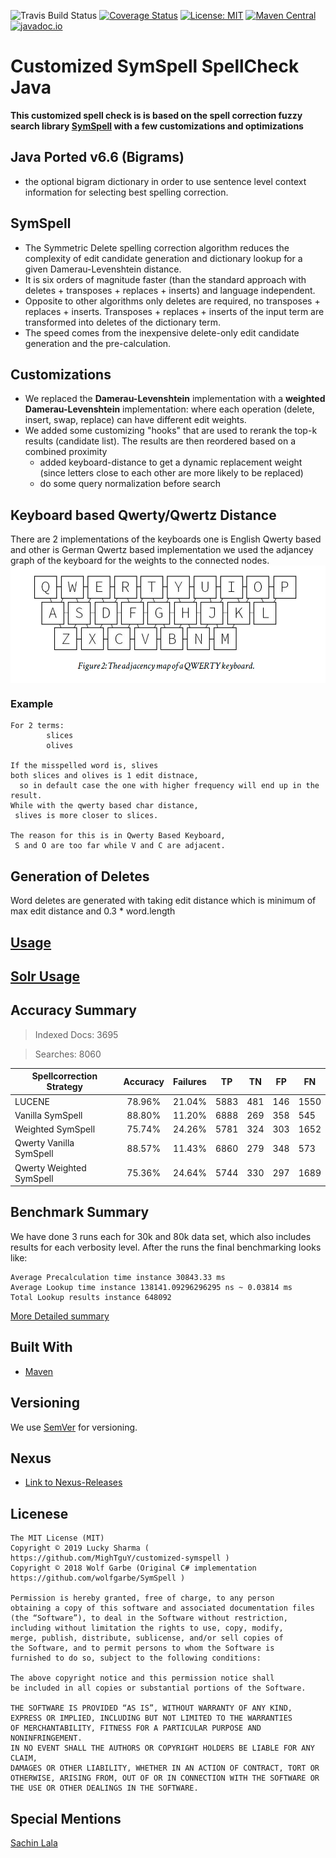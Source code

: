 ![Travis Build Status](https://travis-ci.org/MighTguY/customized-symspell.svg?branch=master)
[![Coverage Status](https://coveralls.io/repos/github/MighTguY/customized-symspell/badge.svg)](https://coveralls.io/github/MighTguY/customized-symspell)
[![License: MIT](https://img.shields.io/badge/License-MIT-blue.svg)](https://raw.githubusercontent.com/MighTguY/customized-symspell/master/LICENSE)
[![Maven Central](https://img.shields.io/maven-central/v/io.github.mightguy/symspell-lib.svg?label=Maven%20Central)](https://search.maven.org/search?q=g:%22io.github.mightguy%22%20AND%20a:%22symspell-lib%22)
[![javadoc.io](https://javadoc.io/badge2/io.github.mightguy/symspell-lib/javadoc.io.svg)](https://javadoc.io/doc/io.github.mightguy/symspell-lib)

# Customized SymSpell SpellCheck Java 
**This customized spell check is is based on the spell correction fuzzy search library [SymSpell](https://github.com/wolfgarbe/symspell) with a few customizations and optimizations**  

## Java Ported v6.6 (Bigrams)
* the optional bigram dictionary in order to use sentence level context information for selecting best spelling correction.


## SymSpell
* The Symmetric Delete spelling correction algorithm reduces the complexity of edit candidate generation and dictionary lookup for a given Damerau-Levenshtein distance. 
* It is six orders of magnitude faster (than the standard approach with deletes + transposes + replaces + inserts) and language independent.
* Opposite to other algorithms only deletes are required, no transposes + replaces + inserts. Transposes + replaces + inserts of the input term are transformed into deletes of the dictionary term.
* The speed comes from the inexpensive delete-only edit candidate generation and the pre-calculation.

## Customizations
* We replaced the **Damerau-Levenshtein** implementation with a **weighted Damerau-Levenshtein** implementation: where each operation (delete, insert, swap, replace) can have different edit weights.
* We added some customizing "hooks" that are used to rerank the top-k results (candidate list). The results are then reordered based on a combined proximity
  * added keyboard-distance to get a dynamic replacement weight (since letters close to each other are more likely to be replaced)
  * do some query normalization before search
  
## Keyboard based  Qwerty/Qwertz Distance

There are 2 implementations of the keyboards one is English Qwerty based and other is German Qwertz based implementation
we used the adjancey graph of the keyboard for the weights to the connected nodes.
<img src="qwerty.png" align="center">

### Example
```
For 2 terms: 
        slices  
        olives

If the misspelled word is, slives 
both slices and olives is 1 edit distnace, 
  so in default case the one with higher frequency will end up in the result.
While with the qwerty based char distance,
 slives is more closer to slices.

The reason for this is in Qwerty Based Keyboard, 
 S and O are too far while V and C are adjacent.
```

## Generation of Deletes

Word deletes are generated with taking edit distance which is minimum of max edit distance and 0.3 * word.length
  
## [Usage](symspell-lib/README.md)

## [Solr Usage](symspell-solr/README.md)

## Accuracy Summary

> Indexed Docs: 3695 

>Searches: 8060

| Spellcorrection Strategy 	| Accuracy 	| Failures 	| TP   	| TN  	| FP  	| FN   	|
|--------------------------	|:--------:	|---------:	|------	|-----	|-----	|------	|
| LUCENE                   	|  78.96%  	|   21.04% 	| 5883 	| 481 	| 146 	| 1550 	|
| Vanilla SymSpell         	|  88.80%  	|   11.20% 	| 6888 	| 269 	| 358 	| 545  	|
| Weighted SymSpell        	|  75.74%  	|   24.26% 	| 5781 	| 324 	| 303 	| 1652 	|
| Qwerty Vanilla SymSpell  	| 88.57%   	| 11.43%   	| 6860 	| 279 	| 348 	| 573  	|
| Qwerty Weighted SymSpell 	| 75.36%   	| 24.64%   	| 5744 	| 330 	| 297 	| 1689 	|

## Benchmark Summary
We have done 3 runs each for 30k and 80k data set, which also includes results for each verbosity level.
After the runs the final benchmarking looks like: 
```
Average Precalculation time instance 30843.33 ms
Average Lookup time instance 138141.09296296295 ns ~ 0.03814 ms
Total Lookup results instance 648092
``` 
[More  Detailed summary](symspell-benchmark/README.md)
  
## Built With

* [Maven]()


## Versioning

We use [SemVer](http://semver.org/) for versioning. 

## Nexus
* [Link to Nexus-Releases](https://oss.sonatype.org/service/local/repositories/releases/content/io/github/mightguy/symspell-lib/)

## Licenese

````
The MIT License (MIT)
Copyright © 2019 Lucky Sharma ( https://github.com/MighTguY/customized-symspell )
Copyright © 2018 Wolf Garbe (Original C# implementation https://github.com/wolfgarbe/SymSpell )

Permission is hereby granted, free of charge, to any person 
obtaining a copy of this software and associated documentation files
(the “Software”), to deal in the Software without restriction, 
including without limitation the rights to use, copy, modify,
merge, publish, distribute, sublicense, and/or sell copies of
the Software, and to permit persons to whom the Software is 
furnished to do so, subject to the following conditions:

The above copyright notice and this permission notice shall 
be included in all copies or substantial portions of the Software.

THE SOFTWARE IS PROVIDED “AS IS”, WITHOUT WARRANTY OF ANY KIND, 
EXPRESS OR IMPLIED, INCLUDING BUT NOT LIMITED TO THE WARRANTIES 
OF MERCHANTABILITY, FITNESS FOR A PARTICULAR PURPOSE AND NONINFRINGEMENT. 
IN NO EVENT SHALL THE AUTHORS OR COPYRIGHT HOLDERS BE LIABLE FOR ANY CLAIM, 
DAMAGES OR OTHER LIABILITY, WHETHER IN AN ACTION OF CONTRACT, TORT OR 
OTHERWISE, ARISING FROM, OUT OF OR IN CONNECTION WITH THE SOFTWARE OR 
THE USE OR OTHER DEALINGS IN THE SOFTWARE.
````

## Special Mentions
[Sachin Lala](https://github.com/sachinlala/)
